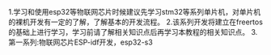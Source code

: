 1.学习和使用esp32等物联网芯片时候建议先学习stm32等系列单片机，对单片机的裸机开发有一定的了解，了解基本的开发流程。
2.该系列开发将建立在freertos的基础上进行学习，学习前请了解相关知识点后再学习本教程的相关知识点。
3.第一系列:物联网芯片ESP-idf开发，esp32-s3
